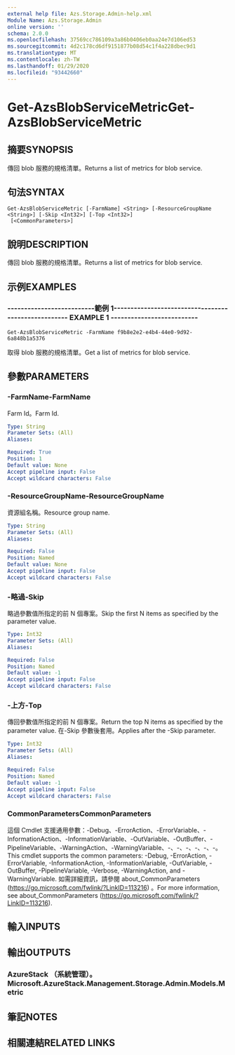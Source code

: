 ```yaml
---
external help file: Azs.Storage.Admin-help.xml
Module Name: Azs.Storage.Admin
online version: ''
schema: 2.0.0
ms.openlocfilehash: 37569cc786109a3a86b0406eb0aa24e7d106ed53
ms.sourcegitcommit: 4d2c178cd6df9151877b08d54c1f4a228dbec9d1
ms.translationtype: MT
ms.contentlocale: zh-TW
ms.lasthandoff: 01/29/2020
ms.locfileid: "93442660"
---
```

# <span data-ttu-id="62b24-101">Get-AzsBlobServiceMetric</span><span class="sxs-lookup"><span data-stu-id="62b24-101">Get-AzsBlobServiceMetric</span></span>

## <span data-ttu-id="62b24-102">摘要</span><span class="sxs-lookup"><span data-stu-id="62b24-102">SYNOPSIS</span></span>
<span data-ttu-id="62b24-103">傳回 blob 服務的規格清單。</span><span class="sxs-lookup"><span data-stu-id="62b24-103">Returns a list of metrics for blob service.</span></span>

## <span data-ttu-id="62b24-104">句法</span><span class="sxs-lookup"><span data-stu-id="62b24-104">SYNTAX</span></span>

```
Get-AzsBlobServiceMetric [-FarmName] <String> [-ResourceGroupName <String>] [-Skip <Int32>] [-Top <Int32>]
 [<CommonParameters>]
```

## <span data-ttu-id="62b24-105">說明</span><span class="sxs-lookup"><span data-stu-id="62b24-105">DESCRIPTION</span></span>
<span data-ttu-id="62b24-106">傳回 blob 服務的規格清單。</span><span class="sxs-lookup"><span data-stu-id="62b24-106">Returns a list of metrics for blob service.</span></span>

## <span data-ttu-id="62b24-107">示例</span><span class="sxs-lookup"><span data-stu-id="62b24-107">EXAMPLES</span></span>

### <span data-ttu-id="62b24-108">--------------------------範例 1--------------------------</span><span class="sxs-lookup"><span data-stu-id="62b24-108">-------------------------- EXAMPLE 1 --------------------------</span></span>
```
Get-AzsBlobServiceMetric -FarmName f9b8e2e2-e4b4-44e0-9d92-6a848b1a5376
```

<span data-ttu-id="62b24-109">取得 blob 服務的規格清單。</span><span class="sxs-lookup"><span data-stu-id="62b24-109">Get a list of metrics for blob service.</span></span>

## <span data-ttu-id="62b24-110">參數</span><span class="sxs-lookup"><span data-stu-id="62b24-110">PARAMETERS</span></span>

### <span data-ttu-id="62b24-111">-FarmName</span><span class="sxs-lookup"><span data-stu-id="62b24-111">-FarmName</span></span>
<span data-ttu-id="62b24-112">Farm Id。</span><span class="sxs-lookup"><span data-stu-id="62b24-112">Farm Id.</span></span>

```yaml
Type: String
Parameter Sets: (All)
Aliases: 

Required: True
Position: 1
Default value: None
Accept pipeline input: False
Accept wildcard characters: False
```

### <span data-ttu-id="62b24-113">-ResourceGroupName</span><span class="sxs-lookup"><span data-stu-id="62b24-113">-ResourceGroupName</span></span>
<span data-ttu-id="62b24-114">資源組名稱。</span><span class="sxs-lookup"><span data-stu-id="62b24-114">Resource group name.</span></span>

```yaml
Type: String
Parameter Sets: (All)
Aliases: 

Required: False
Position: Named
Default value: None
Accept pipeline input: False
Accept wildcard characters: False
```

### <span data-ttu-id="62b24-115">-略過</span><span class="sxs-lookup"><span data-stu-id="62b24-115">-Skip</span></span>
<span data-ttu-id="62b24-116">略過參數值所指定的前 N 個專案。</span><span class="sxs-lookup"><span data-stu-id="62b24-116">Skip the first N items as specified by the parameter value.</span></span>

```yaml
Type: Int32
Parameter Sets: (All)
Aliases: 

Required: False
Position: Named
Default value: -1
Accept pipeline input: False
Accept wildcard characters: False
```

### <span data-ttu-id="62b24-117">-上方</span><span class="sxs-lookup"><span data-stu-id="62b24-117">-Top</span></span>
<span data-ttu-id="62b24-118">傳回參數值所指定的前 N 個專案。</span><span class="sxs-lookup"><span data-stu-id="62b24-118">Return the top N items as specified by the parameter value.</span></span>
<span data-ttu-id="62b24-119">在-Skip 參數後套用。</span><span class="sxs-lookup"><span data-stu-id="62b24-119">Applies after the -Skip parameter.</span></span>

```yaml
Type: Int32
Parameter Sets: (All)
Aliases: 

Required: False
Position: Named
Default value: -1
Accept pipeline input: False
Accept wildcard characters: False
```

### <span data-ttu-id="62b24-120">CommonParameters</span><span class="sxs-lookup"><span data-stu-id="62b24-120">CommonParameters</span></span>
<span data-ttu-id="62b24-121">這個 Cmdlet 支援通用參數：-Debug、-ErrorAction、-ErrorVariable、-InformationAction、-InformationVariable、-OutVariable、-OutBuffer、-PipelineVariable、-WarningAction、-WarningVariable、-、-、-、-、-、-。</span><span class="sxs-lookup"><span data-stu-id="62b24-121">This cmdlet supports the common parameters: -Debug, -ErrorAction, -ErrorVariable, -InformationAction, -InformationVariable, -OutVariable, -OutBuffer, -PipelineVariable, -Verbose, -WarningAction, and -WarningVariable.</span></span> <span data-ttu-id="62b24-122">如需詳細資訊，請參閱 about_CommonParameters (https://go.microsoft.com/fwlink/?LinkID=113216) 。</span><span class="sxs-lookup"><span data-stu-id="62b24-122">For more information, see about_CommonParameters (https://go.microsoft.com/fwlink/?LinkID=113216).</span></span>

## <span data-ttu-id="62b24-123">輸入</span><span class="sxs-lookup"><span data-stu-id="62b24-123">INPUTS</span></span>

## <span data-ttu-id="62b24-124">輸出</span><span class="sxs-lookup"><span data-stu-id="62b24-124">OUTPUTS</span></span>

### <span data-ttu-id="62b24-125">AzureStack （系統管理）。</span><span class="sxs-lookup"><span data-stu-id="62b24-125">Microsoft.AzureStack.Management.Storage.Admin.Models.Metric</span></span>

## <span data-ttu-id="62b24-126">筆記</span><span class="sxs-lookup"><span data-stu-id="62b24-126">NOTES</span></span>

## <span data-ttu-id="62b24-127">相關連結</span><span class="sxs-lookup"><span data-stu-id="62b24-127">RELATED LINKS</span></span>

